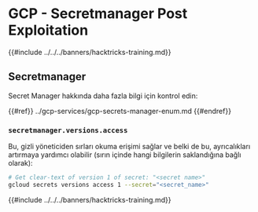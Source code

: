 # GCP - Secretmanager Post Exploitation

{{#include ../../../banners/hacktricks-training.md}}

## Secretmanager

Secret Manager hakkında daha fazla bilgi için kontrol edin:

{{#ref}}
../gcp-services/gcp-secrets-manager-enum.md
{{#endref}}

### `secretmanager.versions.access`

Bu, gizli yöneticiden sırları okuma erişimi sağlar ve belki de bu, ayrıcalıkları artırmaya yardımcı olabilir (sırın içinde hangi bilgilerin saklandığına bağlı olarak):
```bash
# Get clear-text of version 1 of secret: "<secret name>"
gcloud secrets versions access 1 --secret="<secret_name>"
```
{{#include ../../../banners/hacktricks-training.md}}
